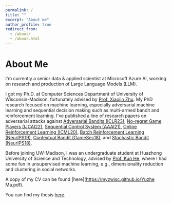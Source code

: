 ```yaml
---
permalink: /
title: ""
excerpt: "About me"
author_profile: true
redirect_from: 
  - /about/
  - /about.html
---
```


About Me
======
I'm currently a senior data & applied scientist at Microsoft Azure AI, working on research and production of Large Language Models (LLM).

I got my Ph.D. at Computer Sciences Department of University of Wisconsin-Madison, fortunately advised by [Prof. Xiaojin Zhu](http://pages.cs.wisc.edu/~jerryzhu/index.html). My PhD research focused on machine learning, especially adversarial machine learning and sequential decision making such as multi-armed bandit and reinforcement learning. I've published a line of research papers on adversarial attacks against [Adversarial Bandits (ICLR23)](https://arxiv.org/abs/2301.12595), [No-regret Game Players (IJCAI22)](https://arxiv.org/abs/2110.11763), [Sequential Control System (AAAI21)](https://arxiv.org/abs/2012.08704), [Online Reinforcement Learning (ICML20)](https://arxiv.org/abs/2003.12613), [Batch Reinforcement Learning (NeurIPS19)](https://arxiv.org/abs/1910.05821), [Contextual Bandit (GameSec18)](https://arxiv.org/abs/1808.05760), and [Stochastic Bandit (NeurIPS18)](https://arxiv.org/abs/1810.12188).

Before joining UW-Madison, I was an undergraduate student at Huazhong University of Science and Technology, advised by [Prof. Kun He](https://scholar.google.com/citations?user=YTQnGJsAAAAJ&hl=en), where I had some fun in unsupervised machine learning, e.g., dimensionality reduction and clustering in social networks.

A copy of my CV can be found [here](https://myzwisc.github.io/Yuzhe Ma.pdf).

You can find my thesis [here](https://myzwisc.github.io/dissertation.pdf).


